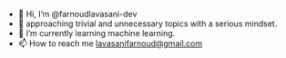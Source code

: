 - 👋 Hi, I’m @farnoudlavasani-dev
- 👀 approaching trivial and unnecessary topics with a serious mindset. 
- 🌱 I’m currently learning machine learning.
- 📫 How to reach me lavasanifarnoud@gmail.com

<!---
farnoudlavasani-dev/farnoudlavasani-dev is a ✨ special ✨ repository because its `README.md` (this file) appears on your GitHub profile.
You can click the Preview link to take a look at your changes.
--->

